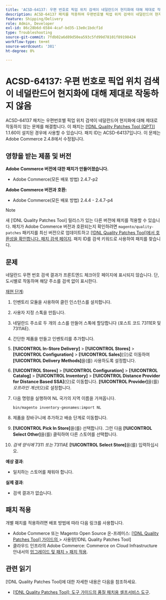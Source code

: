 ```yaml
---
title: 'ACSD-64137: 우편 번호로 픽업 위치 검색이 네덜란드어 현지화에 대해 제대로 작동하지 않음'
description: ACSD-64137 패치를 적용하여 우편번호별 픽업 위치 검색이 네덜란드어 현지화에 대해 제대로 작동하지 않는 문제를 해결합니다.
feature: Shipping/Delivery
role: Admin, Developer
exl-id: 86c28b6d-6584-4caf-bd35-13e0c1bdcf1d
type: Troubleshooting
source-git-commit: 7fdb02a6d89d50ea593c5fd99d78101f89198424
workflow-type: tm+mt
source-wordcount: '381'
ht-degree: 0%

---
```


# ACSD-64137: 우편 번호로 픽업 위치 검색이 네덜란드어 현지화에 대해 제대로 작동하지 않음

ACSD-64137 패치는 우편번호별 픽업 위치 검색이 네덜란드어 현지화에 대해 제대로 작동하지 않는 문제를 해결합니다. 이 패치는 [[!DNL Quality Patches Tool (QPT)]](/help/tools/quality-patches-tool/quality-patches-tool-to-self-serve-quality-patches.md) 1.1.60이 설치된 경우에 사용할 수 있습니다. 패치 ID는 ACSD-64137입니다. 이 문제는 Adobe Commerce 2.4.8에서 수정됩니다.

## 영향을 받는 제품 및 버전

**Adobe Commerce 버전에 대한 패치가 만들어졌습니다.**

* Adobe Commerce(모든 배포 방법) 2.4.7-p2

**Adobe Commerce 버전과 호환:**

* Adobe Commerce(모든 배포 방법) 2.4.4 - 2.4.7-p4

>[!NOTE]
>
>새 [!DNL Quality Patches Tool] 릴리스가 있는 다른 버전에 패치를 적용할 수 있습니다. 패치가 Adobe Commerce 버전과 호환되는지 확인하려면 `magento/quality-patches` 패키지를 최신 버전으로 업데이트하고 [[!DNL Quality Patches Tool]에서 호환성을 확인합니다. 패치 검색 페이지](https://experienceleague.adobe.com/tools/commerce-quality-patches/index.html). 패치 ID를 검색 키워드로 사용하여 패치를 찾습니다.

## 문제

네덜란드 우편 번호 검색 결과가 프론트엔드 체크아웃 페이지에 표시되지 않습니다. 단, 도시별로 작동하며 해당 주소를 검색 없이 표시한다.

<u>재현 단계</u>:

1. 인벤토리 모듈을 사용하여 클린 인스턴스를 설치합니다.
1. 사용자 지정 스톡을 만듭니다.
1. 네덜란드 주소로 두 개의 소스를 만들어 스톡에 할당합니다 (포스트 코드 7311ER 및 7311AE).
1. 간단한 제품을 만들고 인벤토리를 추가합니다.
1. **[!UICONTROL In-Store Delivery]** > **[!UICONTROL Stores]** > **[!UICONTROL Configuration]** > **[!UICONTROL Sales]**(으)로 이동하여 **[!UICONTROL Delivery Methods]**&#x200B;을(를) 사용하도록 설정합니다.
1. **[!UICONTROL Stores]** > **[!UICONTROL Configuration]** > **[!UICONTROL Catalog]** > **[!UICONTROL Inventory]** > **[!UICONTROL Distance Provider for Distance Based SSA]**(으)로 이동합니다. **[!UICONTROL Provider]**&#x200B;을(를) *오프라인 계산*(으)로 설정합니다.
1. 다음 명령을 실행하여 NL 국가의 지역 이름을 가져옵니다.

   ```bash
   bin/magento inventory-geonames:import NL
   ```

1. 제품을 장바구니에 추가하고 배송 단계로 이동합니다.
1. **[!UICONTROL Pick In Store]**&#x200B;을(를) 선택합니다. 그런 다음 **[!UICONTROL Select Other]**&#x200B;을(를) 클릭하여 다른 스토어를 선택합니다.
1. *검색 양식에* 7311 *또는* 7311AE **[!UICONTROL Select Store]**&#x200B;을(를) 입력하십시오.


**예상 결과**:

* 일치하는 스토어를 채워야 합니다.

**실제 결과**:

* 검색 결과가 없습니다.

## 패치 적용

개별 패치를 적용하려면 배포 방법에 따라 다음 링크를 사용합니다.

* Adobe Commerce 또는 Magento Open Source 온-프레미스: [[!DNL Quality Patches Tool]  가이드의 ](/help/tools/quality-patches-tool/usage.md)> 사용량[!DNL Quality Patches Tool]
* 클라우드 인프라의 Adobe Commerce: Commerce on Cloud Infrastructure 안내서의 [업그레이드 및 패치 > 패치 적용](https://experienceleague.adobe.com/docs/commerce-cloud-service/user-guide/develop/upgrade/apply-patches.html).


## 관련 읽기

[!DNL Quality Patches Tool]에 대한 자세한 내용은 다음을 참조하세요.

* [[!DNL Quality Patches Tool]: 도구 가이드의 품질 패치용 셀프서비스 도구](/help/tools/quality-patches-tool/quality-patches-tool-to-self-serve-quality-patches.md).
